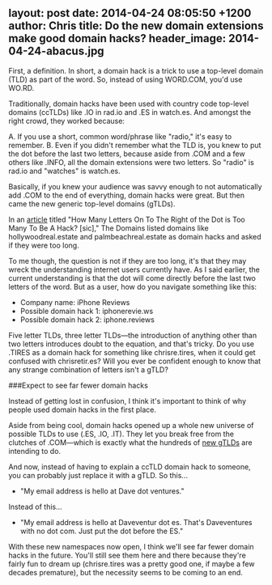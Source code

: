 layout: post
date: 2014-04-24 08:05:50 +1200
author: Chris
title: Do the new domain extensions make good domain hacks?
header_image: 2014-04-24-abacus.jpg
----

<!-- excerpt -->

First, a definition. In short, a domain hack is a trick to use a top-level domain (TLD) as part of the word. So, instead of using WORD.COM, you'd use WO.RD.

Traditionally, domain hacks have been used with country code top-level domains (ccTLDs) like .IO in rad.io and .ES in watch.es. And amongst the right crowd, they worked because:

A. If you use a short, common word/phrase like "radio," it's easy to remember. 
B. Even if you didn't remember what the TLD is, you knew to put the dot before the last two letters, because aside from .COM and a few others like .INFO, all the domain extensions were two letters. So "radio" is rad.io and "watches" is watch.es.

Basically, if you knew your audience was savvy enough to not automatically add .COM to the end of everything, domain hacks were great. But then came the new generic top-level domains (gTLDs). 

In an [article](http://www.thedomains.com/2014/04/20/how-many-letters-on-to-the-right-of-the-dot-is-too-many-to-be-a-hack/) titled "How Many Letters On To The Right of the Dot is Too Many To Be A Hack? [sic]," The Domains listed domains like hollywoodreal.estate and palmbeachreal.estate as domain hacks and asked if they were too long.

<!-- /excerpt -->

To me though, the question is not if they are too long, it's that they may wreck the understanding internet users currently have. As I said earlier, the current understanding is that the dot will come directly before the last two letters of the word. But as a user, how do you navigate something like this:

+ Company name: iPhone Reviews
+ Possible domain hack 1: iphonerevie.ws
+ Possible domain hack 2: iphone.reviews

Five letter TLDs, three letter TLDs—the introduction of anything other than two letters introduces doubt to the equation, and that's tricky. Do you use .TIRES as a domain hack for something like chrisre.tires, when it could get confused with chrisretir.es? Will you ever be confident enough to know that any strange combination of letters isn't a gTLD? 

###Expect to see far fewer domain hacks

Instead of getting lost in confusion, I think it's important to think of why people used domain hacks in the first place. 

Aside from being cool, domain hacks opened up a whole new universe of possible TLDs to use (.ES, .IO, .IT). They let you break free from the clutches of .COM—which is exactly what the hundreds of [new gTLDs](https://iwantmyname.com/domains/new-gtld-domain-extensions) are intending to do. 

And now, instead of having to explain a ccTLD domain hack to someone, you can probably just replace it with a gTLD. So this...

+ "My email address is hello at Dave dot ventures." 

Instead of this...

+ "My email address is hello at Daveventur dot es. That's Daveventures with no dot com. Just put the dot before the ES."

With these new namespaces now open, I think we'll see far fewer domain hacks in the future. You'll still see them here and there because they're fairly fun to dream up (chrisre.tires was a pretty good one, if maybe a few decades premature), but the necessity seems to be coming to an end. 